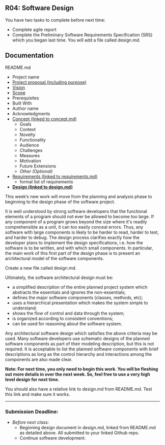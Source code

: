 ## R04: Software Design

You have two tasks to complete before next time:
- Complete agile report
- Complete the Preliminary Software Requirements Specification (SRS) which you began last time. You will add a file called design.md.

## Documentation

README.md
- Project name
- [Project proposal (including purpose)](r01-project-concept.md)
- [Vision](r02-scope.md)
- [Scope](r02-scope.md)
- Prerequisites
- Built With
- Author name
- Acknowledgments
- [Concept (linked to concept.md)](r01-project-concept.md)
  - Goals
  - Context
  - Novelty
  - Functionality
  - Audience
  - Challenges
  - Measures
  - Motivation
  - Future Extensions
  - *Other (Optional)*
- [Requirements (linked to requirements.md)](r03-requirements.md)
  - formal list of requirements
- **[Design (linked to design.md)](r04-design.md)**

This week’s new work will move from the planning and analysis phase to beginning to the design phase of the software project.

It is well understood by strong software developers that the functional elements of a program should not
ever be allowed to become too large. If any component of a program grows beyond the size where it's
readily comprehensible as a unit, it can too easily conceal errors. Thus, any software with large
components is likely to be harder to read, harder to test, and harder to debug. The design process
clarifies exactly how the developer plans to implement the design specifications, i.e. how the software is
to be written, and with which small components. In particular, the main work of this first part of the
design phase is to present an architectural model of the software components.

Create a new file called design.md.

Ultimately, the software architectural design must be:

- a simplified description of the entire planned project system which abstracts the essentials and ignores the non-essentials;
- defines the major software components (classes, methods, etc);
- uses a hierarchical presentation which makes the system simple to understand;
- shows the flow of control and data through the system;
- is organized according to consistent conventions;
- can be used for reasoning about the software system.

Any architectural software design which satisfies the above criteria may be used. Many
software developers use schematic designs of the planned software components as part of
their modeling description, but this is not required. It is acceptable to list the planned
software components with brief descriptions as long as the control hierarchy and
interactions among the components are also made clear.

**Note: For next time, you only need to begin this work. You will be fleshing out more details in over the next week.
So, feel free to use a very high level design for next time.**

You should also have a relative link to design.md from README.md. Test this link and make sure it works.


---
### Submission Deadline:
- *Before next class:*
  - Beginning design document in design.md, linked from README.md as detailed above. All submitted to your linked Github repo.
  - Continue software development.
